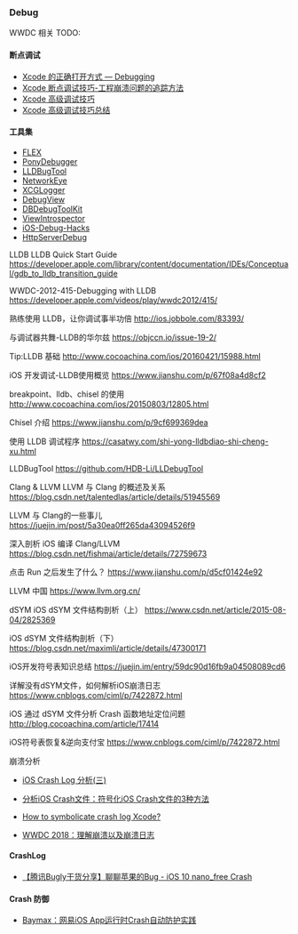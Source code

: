 ### Debug
WWDC 相关
TODO:

#### 断点调试
* [Xcode 的正确打开方式 — Debugging](http://www.cocoachina.com/ios/20150225/11190.html)
* [Xcode 断点调试技巧-工程崩溃问题的追踪方法](https://blog.csdn.net/damon2989/article/details/44171893)
* [Xcode 高级调试技巧](https://blog.csdn.net/fishmai/article/details/50087645)
* [Xcode 高级调试技巧总结](https://blog.csdn.net/yiral/article/details/53019817)

#### 工具集
* [FLEX](https://github.com/Flipboard/FLEX)
* [PonyDebugger](https://github.com/square/PonyDebugger)
* [LLDBugTool](https://github.com/HDB-Li/LLDebugTool)
* [NetworkEye](https://github.com/coderyi/NetworkEye)
* [XCGLogger](https://github.com/DaveWoodCom/XCGLogger)
* [DebugView](https://github.com/tapthaker/DebugView)
* [DBDebugToolKit](https://github.com/dbukowski/DBDebugToolkit)
* [ViewIntrospector](https://github.com/cbess/ViewIntrospector)
* [iOS-Debug-Hacks](https://github.com/aozhimin/iOS-Debug-Hacks)
* [HttpServerDebug](https://github.com/rob2468/HttpServerDebug)

LLDB
LLDB Quick Start Guide
https://developer.apple.com/library/content/documentation/IDEs/Conceptual/gdb_to_lldb_transition_guide

WWDC-2012-415-Debugging with LLDB
https://developer.apple.com/videos/play/wwdc2012/415/

熟练使用 LLDB，让你调试事半功倍
http://ios.jobbole.com/83393/

与调试器共舞-LLDB的华尔兹
https://objccn.io/issue-19-2/

Tip:LLDB 基础
http://www.cocoachina.com/ios/20160421/15988.html

iOS 开发调试-LLDB使用概览
https://www.jianshu.com/p/67f08a4d8cf2

breakpoint、lldb、chisel 的使用
http://www.cocoachina.com/ios/20150803/12805.html

Chisel 介绍
https://www.jianshu.com/p/9cf699369dea

使用 LLDB 调试程序
https://casatwy.com/shi-yong-lldbdiao-shi-cheng-xu.html

LLDBugTool
https://github.com/HDB-Li/LLDebugTool


Clang & LLVM
LLVM 与 Clang 的概述及关系
https://blog.csdn.net/talentedlas/article/details/51945569

LLVM 与 Clang的一些事儿
https://juejin.im/post/5a30ea0ff265da43094526f9

深入剖析 iOS 编译 Clang/LLVM
https://blog.csdn.net/fishmai/article/details/72759673

点击 Run 之后发生了什么？
https://www.jianshu.com/p/d5cf01424e92

LLVM 中国
https://www.llvm.org.cn/


dSYM 
iOS dSYM 文件结构剖析（上）
https://www.csdn.net/article/2015-08-04/2825369

iOS dSYM 文件结构剖析（下）
https://blog.csdn.net/maximli/article/details/47300171

iOS开发符号表知识总结
https://juejin.im/entry/59dc90d16fb9a04508089cd6

详解没有dSYM文件，如何解析iOS崩溃日志
https://www.cnblogs.com/ciml/p/7422872.html

iOS 通过 dSYM 文件分析 Crash 函数地址定位问题
http://blog.cocoachina.com/article/17414

iOS符号表恢复&逆向支付宝
https://www.cnblogs.com/ciml/p/7422872.html

崩溃分析
* [iOS Crash Log 分析(三)](http://blog.csdn.net/xy_26207005/article/details/51321309)
* [分析iOS Crash文件：符号化iOS Crash文件的3种方法](http://wufawei.com/2014/03/symbolicating-ios-crash-logs/)
* [How to symbolicate crash log Xcode?](https://stackoverflow.com/questions/25855389/how-to-symbolicate-crash-log-xcode)


* [WWDC 2018：理解崩溃以及崩溃日志](https://juejin.im/post/5b1e833ce51d450686186557) 

#### CrashLog
* [【腾讯Bugly干货分享】聊聊苹果的Bug - iOS 10 nano_free Crash](https://blog.csdn.net/tencent_bugly/article/details/53583751) 


#### Crash 防御
* [Baymax：网易iOS App运行时Crash自动防护实践](https://mp.weixin.qq.com/s?__biz=MzUxMzcxMzE5Ng==&mid=2247488311&idx=1&sn=0db090c8d4a5efafa47f00af4b3f174f&source=41#wechat_redirect) 
